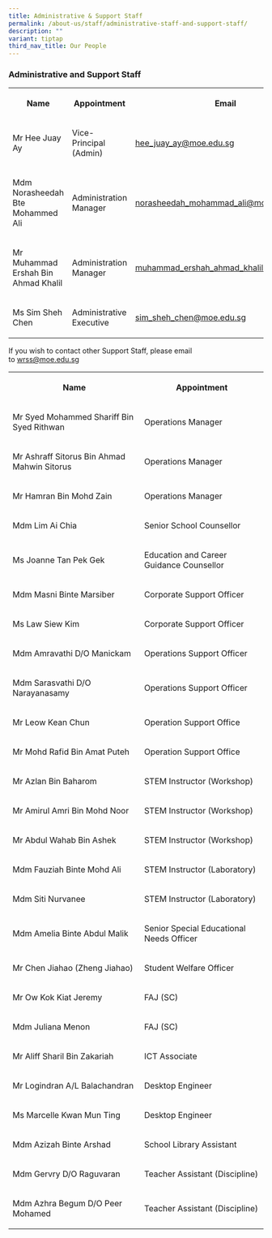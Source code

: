 ```yaml
---
title: Administrative & Support Staff
permalink: /about-us/staff/administrative-staff-and-support-staff/
description: ""
variant: tiptap
third_nav_title: Our People
---
```

<h3><strong>Administrative and Support Staff</strong></h3>
<table style="minWidth: 75px">
<colgroup>
<col>
<col>
<col>
</colgroup>
<tbody>
<tr>
<th rowspan="1" colspan="1">
<p>Name</p>
</th>
<th rowspan="1" colspan="1">
<p>Appointment</p>
</th>
<th rowspan="1" colspan="1">
<p>Email</p>
</th>
</tr>
<tr>
<td rowspan="1" colspan="1">
<p>Mr Hee Juay Ay</p>
</td>
<td rowspan="1" colspan="1">
<p>Vice-Principal (Admin)</p>
</td>
<td rowspan="1" colspan="1">
<p><a href="mailto:hee_juay_ay@moe.edu.sg" rel="noopener noreferrer nofollow" target="_blank">hee_juay_ay@moe.edu.sg</a>
</p>
</td>
</tr>
<tr>
<td rowspan="1" colspan="1">
<p>Mdm Norasheedah Bte Mohammed Ali</p>
</td>
<td rowspan="1" colspan="1">
<p>Administration Manager</p>
</td>
<td rowspan="1" colspan="1">
<p><a href="mailto:norasheedah_mohammad_ali@moe.edu.sg" rel="noopener noreferrer nofollow" target="_blank">norasheedah_mohammad_ali@moe.edu.sg</a>
</p>
</td>
</tr>
<tr>
<td rowspan="1" colspan="1">
<p>Mr Muhammad Ershah Bin Ahmad Khalil</p>
</td>
<td rowspan="1" colspan="1">
<p>Administration Manager</p>
</td>
<td rowspan="1" colspan="1">
<p><a href="mailto:muhammad_ershah_ahmad_khalil@moe.edu.sg" rel="noopener nofollow" target="_blank">muhammad_ershah_ahmad_khalil@moe.edu.sg</a>
</p>
</td>
</tr>
<tr>
<td rowspan="1" colspan="1">
<p>Ms Sim Sheh Chen</p>
</td>
<td rowspan="1" colspan="1">
<p>Administrative Executive</p>
</td>
<td rowspan="1" colspan="1">
<p><a href="mailto:sim_sheh_chen@moe.edu.sg" rel="noopener noreferrer nofollow" target="_blank">sim_sheh_chen@moe.edu.sg</a>
</p>
</td>
</tr>
</tbody>
</table>
<p></p>
<p>If you wish to contact other Support Staff, please email to&nbsp;<a href="mailto:wrss@moe.edu.sg" rel="noopener noreferrer nofollow" target="_blank">wrss@moe.edu.sg</a>
</p>
<table style="minWidth: 50px">
<colgroup>
<col>
<col>
</colgroup>
<tbody>
<tr>
<th rowspan="1" colspan="1">
<p>Name</p>
</th>
<th rowspan="1" colspan="1">
<p>Appointment</p>
</th>
</tr>
<tr>
<td rowspan="1" colspan="1">
<p>Mr Syed Mohammed Shariff Bin Syed Rithwan</p>
</td>
<td rowspan="1" colspan="1">
<p>Operations Manager</p>
</td>
</tr>
<tr>
<td rowspan="1" colspan="1">
<p>Mr Ashraff Sitorus Bin Ahmad Mahwin Sitorus</p>
</td>
<td rowspan="1" colspan="1">
<p>Operations Manager</p>
</td>
</tr>
<tr>
<td rowspan="1" colspan="1">
<p>Mr Hamran Bin Mohd Zain</p>
</td>
<td rowspan="1" colspan="1">
<p>Operations Manager</p>
</td>
</tr>
<tr>
<td rowspan="1" colspan="1">
<p>Mdm Lim Ai Chia</p>
</td>
<td rowspan="1" colspan="1">
<p>Senior School Counsellor</p>
</td>
</tr>
<tr>
<td rowspan="1" colspan="1">
<p>Ms Joanne Tan Pek Gek</p>
</td>
<td rowspan="1" colspan="1">
<p>Education and Career Guidance Counsellor</p>
</td>
</tr>
<tr>
<td rowspan="1" colspan="1">
<p>Mdm Masni Binte Marsiber</p>
</td>
<td rowspan="1" colspan="1">
<p>Corporate Support Officer</p>
</td>
</tr>
<tr>
<td rowspan="1" colspan="1">
<p>Ms Law Siew Kim</p>
</td>
<td rowspan="1" colspan="1">
<p>Corporate Support Officer</p>
</td>
</tr>
<tr>
<td rowspan="1" colspan="1">
<p>Mdm Amravathi D/O Manickam</p>
</td>
<td rowspan="1" colspan="1">
<p>Operations Support Officer</p>
</td>
</tr>
<tr>
<td rowspan="1" colspan="1">
<p>Mdm Sarasvathi D/O Narayanasamy</p>
</td>
<td rowspan="1" colspan="1">
<p>Operations Support Officer</p>
</td>
</tr>
<tr>
<td rowspan="1" colspan="1">
<p>Mr Leow Kean Chun</p>
</td>
<td rowspan="1" colspan="1">
<p>Operation Support Office</p>
</td>
</tr>
<tr>
<td rowspan="1" colspan="1">
<p>Mr Mohd Rafid Bin Amat Puteh</p>
</td>
<td rowspan="1" colspan="1">
<p>Operation Support Office</p>
</td>
</tr>
<tr>
<td rowspan="1" colspan="1">
<p>Mr Azlan Bin Baharom</p>
</td>
<td rowspan="1" colspan="1">
<p>STEM Instructor (Workshop)</p>
</td>
</tr>
<tr>
<td rowspan="1" colspan="1">
<p>Mr Amirul Amri Bin Mohd Noor</p>
</td>
<td rowspan="1" colspan="1">
<p>STEM Instructor (Workshop)</p>
</td>
</tr>
<tr>
<td rowspan="1" colspan="1">
<p>Mr Abdul Wahab Bin Ashek</p>
</td>
<td rowspan="1" colspan="1">
<p>STEM Instructor (Workshop)</p>
</td>
</tr>
<tr>
<td rowspan="1" colspan="1">
<p>Mdm Fauziah Binte Mohd Ali</p>
</td>
<td rowspan="1" colspan="1">
<p>STEM Instructor (Laboratory)</p>
</td>
</tr>
<tr>
<td rowspan="1" colspan="1">
<p>Mdm Siti Nurvanee</p>
</td>
<td rowspan="1" colspan="1">
<p>STEM Instructor (Laboratory)</p>
</td>
</tr>
<tr>
<td rowspan="1" colspan="1">
<p>Mdm Amelia Binte Abdul Malik</p>
</td>
<td rowspan="1" colspan="1">
<p>Senior Special Educational Needs Officer</p>
</td>
</tr>
<tr>
<td rowspan="1" colspan="1">
<p>Mr Chen Jiahao (Zheng Jiahao)</p>
</td>
<td rowspan="1" colspan="1">
<p>Student Welfare Officer</p>
</td>
</tr>
<tr>
<td rowspan="1" colspan="1">
<p>Mr Ow Kok Kiat Jeremy</p>
</td>
<td rowspan="1" colspan="1">
<p>FAJ (SC)</p>
</td>
</tr>
<tr>
<td rowspan="1" colspan="1">
<p>Mdm Juliana Menon</p>
</td>
<td rowspan="1" colspan="1">
<p>FAJ (SC)</p>
</td>
</tr>
<tr>
<td rowspan="1" colspan="1">
<p>Mr Aliff Sharil Bin Zakariah</p>
</td>
<td rowspan="1" colspan="1">
<p>ICT Associate</p>
</td>
</tr>
<tr>
<td rowspan="1" colspan="1">
<p>Mr Logindran A/L Balachandran</p>
</td>
<td rowspan="1" colspan="1">
<p>Desktop Engineer</p>
</td>
</tr>
<tr>
<td rowspan="1" colspan="1">
<p>Ms Marcelle Kwan Mun Ting</p>
</td>
<td rowspan="1" colspan="1">
<p>Desktop Engineer</p>
</td>
</tr>
<tr>
<td rowspan="1" colspan="1">
<p>Mdm Azizah Binte Arshad</p>
</td>
<td rowspan="1" colspan="1">
<p>School Library Assistant</p>
</td>
</tr>
<tr>
<td rowspan="1" colspan="1">
<p>Mdm Gervry D/O Raguvaran</p>
</td>
<td rowspan="1" colspan="1">
<p>Teacher Assistant (Discipline)</p>
</td>
</tr>
<tr>
<td rowspan="1" colspan="1">
<p>Mdm Azhra Begum D/O Peer Mohamed</p>
</td>
<td rowspan="1" colspan="1">
<p>Teacher Assistant (Discipline)</p>
</td>
</tr>
</tbody>
</table>
<p></p>